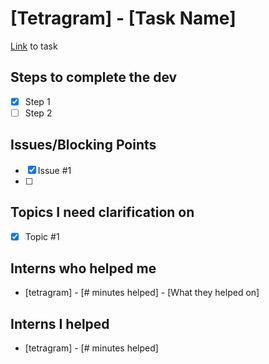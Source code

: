 # [Tetragram] - [Task Name]
[Link](url) to task

## Steps to complete the dev
- [X] Step 1
- [ ] Step 2

## Issues/Blocking Points
- [X] Issue #1
- [ ] 

## Topics I need clarification on
- [X] Topic #1
      
## Interns who helped me
- [tetragram] - [# minutes helped] - [What they helped on]

## Interns I helped
- [tetragram] - [# minutes helped]
